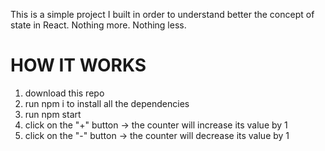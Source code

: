 This is a simple project I built in order to understand better the concept of state in React. Nothing more. Nothing less.

# HOW IT WORKS
1. download this repo
2. run npm i to install all the dependencies
3. run npm start
4. click on the "+" button -> the counter will increase its value by 1
5. click on the "-" button -> the counter will decrease its value by 1